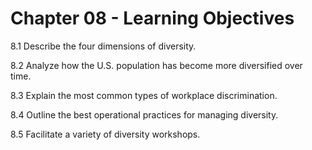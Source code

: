 # Chapter 08 - Learning Objectives

8.1 Describe the four dimensions of diversity.

8.2 Analyze how the U.S. population has become more diversified over time.

8.3 Explain the most common types of workplace discrimination.

8.4 Outline the best operational practices for managing diversity.

8.5 Facilitate a variety of diversity workshops.
